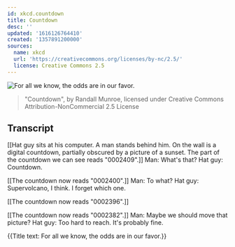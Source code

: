 ```yaml
---
id: xkcd.countdown
title: Countdown
desc: ''
updated: '1616126764410'
created: '1357891200000'
sources:
  name: xkcd
  url: 'https://creativecommons.org/licenses/by-nc/2.5/'
  license: Creative Commons 2.5
---
```

![For all we know, the odds are in our favor.](https://imgs.xkcd.com/comics/countdown.png)
> "Countdown", by Randall Munroe, licensed under Creative Commons Attribution-NonCommercial 2.5 License

## Transcript
[[Hat guy sits at his computer. A man stands behind him. On the wall is a digital countdown, partially obscured by a picture of a sunset. The part of the countdown we can see reads "0002409".]]
Man: What's that? 
Hat guy: Countdown. 

[[The countdown now reads "0002400".]]
Man: To what? 
Hat guy: Supervolcano, I think. I forget which one.

[[The countdown now reads "0002396".]]

[[The countdown now reads "0002382".]]
Man: Maybe we should move that picture? 
Hat guy: Too hard to reach. It's probably fine. 

{{Title text: For all we know, the odds are in our favor.}}
